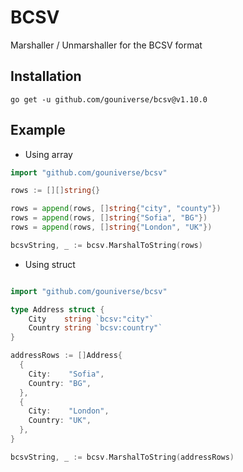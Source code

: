 # BCSV

Marshaller / Unmarshaller for the BCSV format

## Installation

```ssh
go get -u github.com/gouniverse/bcsv@v1.10.0
```

## Example

- Using array

```go
import "github.com/gouniverse/bcsv"

rows := [][]string{}

rows = append(rows, []string{"city", "county"})
rows = append(rows, []string{"Sofia", "BG"})
rows = append(rows, []string{"London", "UK"})

bcsvString, _ := bcsv.MarshalToString(rows)

```

- Using struct

```go

import "github.com/gouniverse/bcsv"

type Address struct {
	City    string `bcsv:"city"`
	Country string `bcsv:country"`
}

addressRows := []Address{
  {
    City:    "Sofia",
    Country: "BG",
  },
  {
    City:    "London",
    Country: "UK",
  },
}

bcsvString, _ := bcsv.MarshalToString(addressRows)
```
